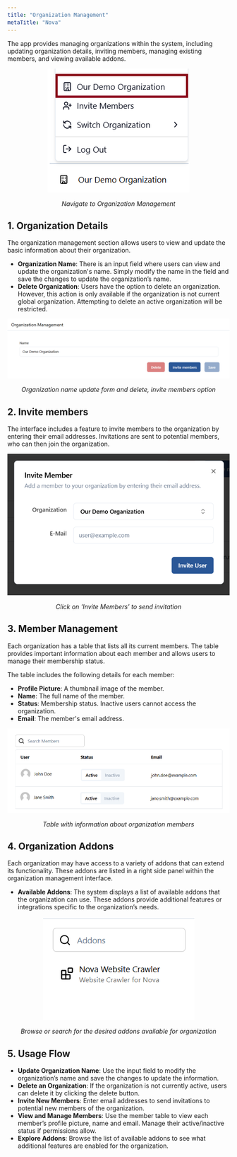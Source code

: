 ```yaml
---
title: "Organization Management"
metaTitle: "Nova"
---
```


The app provides managing organizations within the system, including updating organization details, inviting members, managing existing members, and viewing available addons.

<div style="text-align: center;">
  <img src="images/organization_management-on-menu.png" alt="Navigate to Organization Management" />
  <p><em>Navigate to Organization Management</em></p>
</div>


## 1. Organization Details
The organization management section allows users to view and update the basic information about their organization.
- **Organization Name**: There is an input field where users can view and update the organization's name. Simply modify the name in the field and save the changes to update the organization’s name.
- **Delete Organization**: Users have the option to delete an organization. However, this action is only available if the organization is not current global organization. Attempting to delete an active organization will be restricted.

<div style="text-align: center;">
  <img src="images/organization-actions.png" alt="Organization actions" />
  <p><em>Organization name update form and delete, invite members option</em></p>
</div>


## 2. Invite members
The interface includes a feature to invite members to the organization by entering their email addresses. Invitations are sent to potential members, who can then join the organization.

<div style="text-align: center;">
  <img src="images/invite-members-popup.png" alt="Invite members" />
  <p><em>Click on 'Invite Members' to send invitation</em></p>
</div>

## 3. Member Management
Each organization has a table that lists all its current members. The table provides important information about each member and allows users to manage their membership status.

The table includes the following details for each member:
- **Profile Picture**: A thumbnail image of the member.
- **Name**: The full name of the member.
- **Status**: Membership status. Inactive users cannot access the organization.
- **Email**: The member's email address.

<div style="text-align: center;">
  <img src="images/members_table.png" alt="Table with information about organization members" />
  <p><em>Table with information about organization members</em></p>
</div>


## 4. Organization Addons
Each organization may have access to a variety of addons that can extend its functionality. These addons are listed in a right side panel within the organization management interface.

- **Available Addons**: The system displays a list of available addons that the organization can use. These addons provide additional features or integrations specific to the organization’s needs.

<div style="text-align: center;">
  <img src="images/org-management-addons.png" alt="Addons available for organization" />
  <p><em>Browse or search for the desired addons available for organization</em></p>
</div>


## 5. Usage Flow
- **Update Organization Name**: Use the input field to modify the organization’s name and save the changes to update the information.
- **Delete an Organization**: If the organization is not currently active, users can delete it by clicking the delete button.
- **Invite New Members**: Enter email addresses to send invitations to potential new members of the organization.
- **View and Manage Members**: Use the member table to view each member’s profile picture, name and email. Manage their active/inactive status if permissions allow.
- **Explore Addons**: Browse the list of available addons to see what additional features are enabled for the organization.
